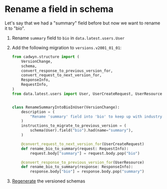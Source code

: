 # Rename a field in schema

Let's say that we had a "summary" field before but now we want to rename it to "bio".

1. Rename `summary` field to `bio` in `data.latest.users.User`
2. Add the following migration to `versions.v2001_01_01`:

    ```python
    from cadwyn.structure import (
        VersionChange,
        schema,
        convert_response_to_previous_version_for,
        convert_request_to_next_version_for,
        ResponseInfo,
        RequestInfo,
    )
    from data.latest.users import User, UserCreateRequest, UserResource


    class RenameSummaryIntoBioInUser(VersionChange):
        description = (
            "Rename 'summary' field into 'bio' to keep up with industry standards"
        )
        instructions_to_migrate_to_previous_version = (
            schema(User).field("bio").had(name="summary"),
        )

        @convert_request_to_next_version_for(UserCreateRequest)
        def rename_bio_to_summary(request: RequestInfo):
            request.body["summary"] = request.body.pop("bio")

        @convert_response_to_previous_version_for(UserResource)
        def rename_bio_to_summary(response: ResponseInfo):
            response.body["bio"] = response.body.pop("summary")
    ```

3. [Regenerate](../../concepts/code_generation.md) the versioned schemas
